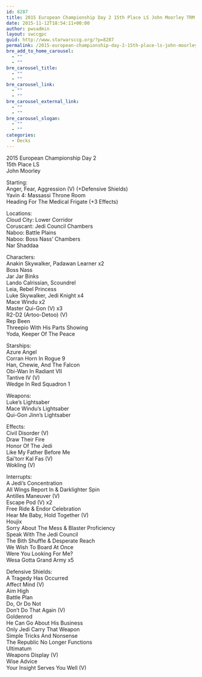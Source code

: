```yaml
---
id: 8287
title: 2015 European Championship Day 2 15th Place LS John Moorley TRM
date: 2015-11-12T18:54:11+00:00
author: pwsadmin
layout: swccgpc
guid: http://www.starwarsccg.org/?p=8287
permalink: /2015-european-championship-day-2-15th-place-ls-john-moorley-trm/
bre_add_to_home_carousel:
  - ""
  - ""
bre_carousel_title:
  - ""
  - ""
bre_carousel_link:
  - ""
  - ""
bre_carousel_external_link:
  - ""
  - ""
bre_carousel_slogan:
  - ""
  - ""
categories:
  - Decks
---
```

2015 European Championship Day 2  
15th Place LS  
John Moorley

Starting:  
Anger, Fear, Aggression (V) (+Defensive Shields)  
Yavin 4: Massassi Throne Room  
Heading For The Medical Frigate (+3 Effects)

Locations:  
Cloud City: Lower Corridor  
Coruscant: Jedi Council Chambers  
Naboo: Battle Plains  
Naboo: Boss Nass&#8217; Chambers  
Nar Shaddaa

Characters:  
Anakin Skywalker, Padawan Learner x2  
Boss Nass  
Jar Jar Binks  
Lando Calrissian, Scoundrel  
Leia, Rebel Princess  
Luke Skywalker, Jedi Knight x4  
Mace Windu x2  
Master Qui-Gon (V) x3  
R2-D2 (Artoo-Detoo) (V)  
Rep Been  
Threepio With His Parts Showing  
Yoda, Keeper Of The Peace

Starships:  
Azure Angel  
Corran Horn In Rogue 9  
Han, Chewie, And The Falcon  
Obi-Wan In Radiant VII  
Tantive IV (V)  
Wedge In Red Squadron 1

Weapons:  
Luke&#8217;s Lightsaber  
Mace Windu&#8217;s Lightsaber  
Qui-Gon Jinn&#8217;s Lightsaber

Effects:  
Civil Disorder (V)  
Draw Their Fire  
Honor Of The Jedi  
Like My Father Before Me  
Sai&#8217;torr Kal Fas (V)  
Wokling (V)

Interrupts:  
A Jedi&#8217;s Concentration  
All Wings Report In & Darklighter Spin  
Antilles Maneuver (V)  
Escape Pod (V) x2  
Free Ride & Endor Celebration  
Hear Me Baby, Hold Together (V)  
Houjix  
Sorry About The Mess & Blaster Proficiency  
Speak With The Jedi Council  
The Bith Shuffle & Desperate Reach  
We Wish To Board At Once  
Were You Looking For Me?  
Wesa Gotta Grand Army x5

Defensive Shields:  
A Tragedy Has Occurred  
Affect Mind (V)  
Aim High  
Battle Plan  
Do, Or Do Not  
Don&#8217;t Do That Again (V)  
Goldenrod  
He Can Go About His Business  
Only Jedi Carry That Weapon  
Simple Tricks And Nonsense  
The Republic No Longer Functions  
Ultimatum  
Weapons Display (V)  
Wise Advice  
Your Insight Serves You Well (V)